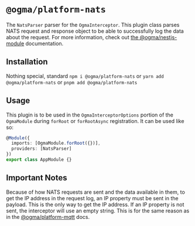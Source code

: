 # `@ogma/platform-nats`

The `NatsParser` parser for the `OgmaInterceptor`. This plugin class parses NATS request and response object to be able to successfully log the data about the request. For more information, check out [the @ogma/nestjs-module](../nestjs-module/README.md) documentation.

## Installation

Nothing special, standard `npm i @ogma/platform-nats` or `yarn add @ogma/platform-nats` or `pnpm add @ogma/platform-nats`

## Usage

This plugin is to be used in the `OgmaInterceptorOptions` portion of the `OgmaModule` during `forRoot` or `forRootAsync` registration. It can be used like so:

```ts
@Module({
  imports: [OgmaModule.forRoot({})],
  providers: [NatsParser]
})
export class AppModule {}
```

## Important Notes

Because of how NATS requests are sent and the data available in them, to get the IP address in the request log, an IP property must be sent in the payload. This is the only way to get the IP address. If an IP property is not sent, the interceptor will use an empty string. This is for the same reason as in the [@ogma/platform-mqtt](../platform-mqtt) docs.
